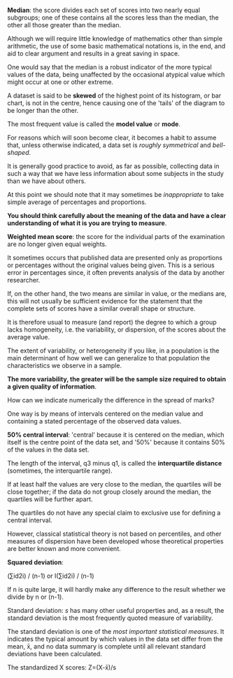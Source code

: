 __Median__: the score divides each set of scores into two nearly equal subgroups; one of these contains all the scores less than the median, the other all those greater than the median.

Although we will require little knowledge of mathematics other than simple arithmetic, the use of some basic mathematical notations is, in the end, and aid to clear argument and results in a great saving in space.

One would say that the median is a robust indicator of the more typical values of the data, being unaffected by the occasional atypical value which might occur at one or other extreme.

A dataset is said to be __skewed__ of the highest point of its histogram, or bar chart, is not in the centre, hence causing one of the 'tails' of the diagram to be longer than the other.

The most frequent value is called the __model value__ or __mode__.

For reasons which will soon become clear, it becomes a habit to assume that, unless otherwise indicated, a data set is _roughly symmetrical_ and _bell-shaped_.

It is generally good practice to avoid, as far as possible, collecting data in such a way that we have less information about some subjects in the study than we have about others.

At this point we should note that it may sometimes be _inappropriate_ to take simple average of percentages and proportions.

__You should think carefully about the meaning of the data and have a clear understanding of what it is you are trying to measure__.

__Weighted mean score__: the score for the individual parts of the examination are no longer given equal weights.

It sometimes occurs that published data are presented only as proportions or percentages without the original values being given. This is a serious error in percentages since, it often prevents analysis of the data by another researcher.

If, on the other hand, the two means are similar in value, or the medians are, this will not usually be sufficient evidence for the statement that the complete sets of scores have a similar overall shape or structure.

It is therefore usual to measure (and report) the degree to which a group lacks homogeneity, i.e. the variability, or dispersion, of the scores about the average value.

The extent of variability, or heterogeneity if you like, in a population is the main determinant of how well we can generalize to that population the characteristics we observe in a sample.

__The more variability, the greater will be the sample size required to obtain a given quality of information__.

How can we indicate numerically the difference in the spread of marks?

One way is by means of intervals centered on the median value and containing a stated percentage of the observed data values.

__50% central interval__: 'central' because it is centered on the median, which itself is the centre point of the data set, and '50%' because it contains 50% of the values in the data set.

The length of the interval, q3 minus q1, is called the __interquartile distance__ (sometimes, the interquartile range).

If at least half the values are very close to the median, the quartiles will be close together; if the data do not group closely around the median, the quartiles will be further apart.

The quartiles do not have any special claim to exclusive use for defining a central interval.

However, classical statistical theory is not based on percentiles, and other measures of dispersion have been developed whose theoretical properties are better known and more convenient.

__Squared deviation__:

(∑id2i) / (n-1) or I(∑id2i) / (n-1)

If n is quite large, it will hardly make any difference to the result whether we divide by n or (n-1).

Standard deviation: _s_ has many other useful properties and, as a result, the standard deviation is the most frequently quoted measure of variability.

The standard deviation is one of the _most important statistical measures_. It indicates the typical amount by which values in the data set differ from the mean, x̄, and no data summary is complete until all relevant standard deviations have been calculated.

The standardized X scores: Z=(X-x̄)/s
